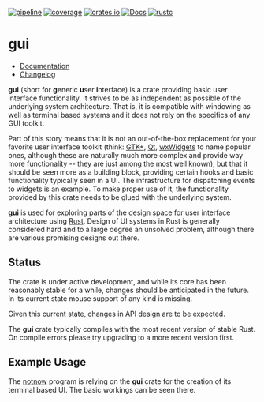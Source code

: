 [![pipeline](https://gitlab.com/d-e-s-o/gui/badges/devel/pipeline.svg)](https://gitlab.com/d-e-s-o/gui/commits/devel)
[![coverage](https://gitlab.com/d-e-s-o/gui/badges/devel/coverage.svg)](https://gitlab.com/d-e-s-o/gui/commits/devel)
[![crates.io](https://img.shields.io/crates/v/gui.svg)](https://crates.io/crates/gui)
[![Docs](https://docs.rs/gui/badge.svg)](https://docs.rs/gui)
[![rustc](https://img.shields.io/badge/rustc-1.36+-blue.svg)](https://blog.rust-lang.org/2019/07/04/Rust-1.36.0.html)

gui
===

- [Documentation][docs-rs]
- [Changelog](CHANGELOG.md)

**gui** (short for **g**eneric **u**ser **i**nterface) is a crate
providing basic user interface functionality. It strives to be
as independent as possible of the underlying system architecture. That
is, it is compatible with windowing as well as terminal based systems
and it does not rely on the specifics of any GUI toolkit.

Part of this story means that it is not an out-of-the-box replacement
for your favorite user interface toolkit (think: [GTK+][gtk], [Qt][qt],
[wxWidgets][wxwidgets] to name popular ones, although these are
naturally much more complex and provide way more functionality -- they
are just among the most well known), but that it should be seen more as
a building block, providing certain hooks and basic functionality
typically seen in a UI. The infrastructure for dispatching events to
widgets is an example. To make proper use of it, the functionality
provided by this crate needs to be glued with the underlying system.

**gui** is used for exploring parts of the design space for user
interface architecture using [Rust][rust-lang]. Design of UI systems in
Rust is generally considered hard and to a large degree an unsolved
problem, although there are various promising designs out there.


Status
------

The crate is under active development, and while its core has been
reasonably stable for a while, changes should be anticipated in the
future. In its current state mouse support of any kind is missing.

Given this current state, changes in API design are to be expected.

The **gui** crate typically compiles with the most recent version of
stable Rust. On compile errors please try upgrading to a more recent
version first.


Example Usage
-------------

The [notnow][notnow] program is relying on the **gui** crate for the
creation of its terminal based UI. The basic workings can be seen there.

[docs-rs]: https://docs.rs/crate/gui
[gtk]: https://www.gtk.org
[qt]: https://www.qt.io
[wxwidgets]: https://wxwidgets.org
[rust-lang]: https://www.rust-lang.org
[notnow]: https://crates.io/crates/notnow

